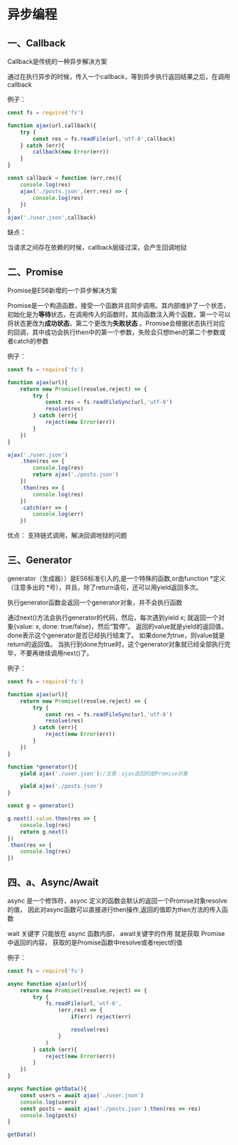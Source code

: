 # 异步编程

## 一、Callback

Callback是传统的一种异步解决方案

通过在执行异步的时候，传入一个callback，等到异步执行返回结果之后，在调用callback

例子：
```js
const fs = require('fs')

function ajax(url,callback){
    try {
        const res = fs.readFile(url,'utf-8',callback)
    } catch (err){
        callback(new Error(err))
    }
}

const callback = function (err,res){
    console.log(res)
    ajax('./posts.json',(err,res) => {
        console.log(res)
    })
}
ajax('./user.json',callback)
```

缺点：

当请求之间存在依赖的时候，callback层级过深，会产生回调地狱

## 二、Promise

Promise是ES6新增的一个异步解决方案

Promise是一个构造函数，接受一个函数并且同步调用。其内部维护了一个状态，初始化是为**等待**状态，在调用传入的函数时，其向函数注入两个函数，第一个可以将状态更改为**成功状态**，第二个更改为**失败状态**
。Promise会根据状态执行对应的回调，其中成功会执行then中的第一个参数，失败会只想then的第二个参数或者catch的参数

例子：
```js
const fs = require('fs')

function ajax(url){
    return new Promise((resolve,reject) => {
        try {
            const res = fs.readFileSync(url,'utf-8')
            resolve(res)
        } catch (err){
            reject(new Error(err))
        }
    })
}

ajax('./user.json')
    .then(res => {
        console.log(res)
        return ajax('./posts.json')
    })
    .then(res => {
        console.log(res)
    })
    .catch(err => {
        console.log(err)
    })
```

优点：
支持链式调用，解决回调地狱的问题

## 三、Generator

generator（生成器））是ES6标准引入的,是一个特殊的函数,or由function *定义（注意多出的 *号），并且，除了return语句，还可以用yield返回多次。

执行generator函数会返回一个generator对象，并不会执行函数

通过next()方法会执行generator的代码，然后，每次遇到yield x;
就返回一个对象{value: x, done: true/false}，然后“暂停”。
返回的value就是yield的返回值，done表示这个generator是否已经执行结束了。
如果done为true，则value就是return的返回值。
当执行到done为true时，这个generator对象就已经全部执行完毕，不要再继续调用next()了。

例子：
```js
const fs = require('fs')

function ajax(url){
    return new Promise((resolve,reject) => {
        try {
            const res = fs.readFileSync(url,'utf-8')
            resolve(res)
        } catch (err){
            reject(new Error(err))
        }
    })
}

function *generator(){
    yield ajax('./user.json')//注意：ajax返回的是Promise对象

    yield ajax('./posts.json')
}

const g = generator()

g.next().value.then(res => {
    console.log(res)
    return g.next()
})
.then(res => {
    console.log(res)
})
```

## 四、a、Async/Await

async 是一个修饰符，async 定义的函数会默认的返回一个Promise对象resolve的值，
因此对async函数可以直接进行then操作,返回的值即为then方法的传入函数

wait 关键字 只能放在 async 函数内部， await关键字的作用 就是获取 Promise中返回的内容， 
获取的是Promise函数中resolve或者reject的值

例子：
```js
const fs = require('fs')

async function ajax(url){
    return new Promise((resolve,reject) => {
        try {
            fs.readFile(url,'utf-8',
                (err,res) => {
                    if(err) reject(err)

                    resolve(res)
                }
            )
        } catch (err){
            reject(new Error(err))
        }
    })
}

async function getData(){
    const users = await ajax('./user.json')
    console.log(users)
    const posts = await ajax('./posts.json').then(res => res)
    console.log(posts)
}

getData()
```

